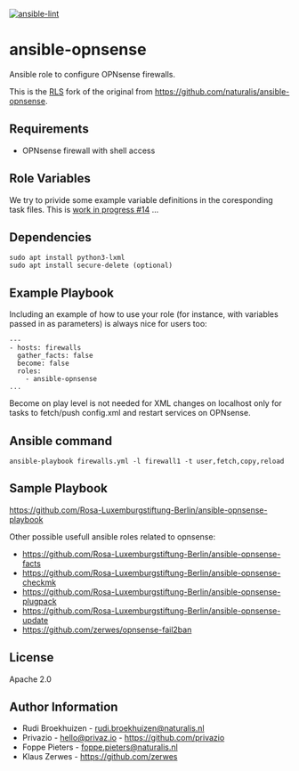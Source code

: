 [![ansible-lint](https://github.com/Rosa-Luxemburgstiftung-Berlin/ansible-opnsense/actions/workflows/lint.yml/badge.svg?branch=linted)](https://github.com/Rosa-Luxemburgstiftung-Berlin/ansible-opnsense/actions/workflows/lint.yml)

ansible-opnsense
=========

Ansible role to configure OPNsense firewalls.

This is the [RLS](https://github.com/Rosa-Luxemburgstiftung-Berlin) fork of the original from https://github.com/naturalis/ansible-opnsense.

Requirements
------------

* OPNsense firewall with shell access

Role Variables
--------------

We try to privide some example variable definitions in the coresponding task files.
This is [work in progress #14](https://github.com/Rosa-Luxemburgstiftung-Berlin/ansible-opnsense/issues/14) ...


Dependencies
------------

    sudo apt install python3-lxml
    sudo apt install secure-delete (optional)
    
Example Playbook
----------------

Including an example of how to use your role (for instance, with variables passed in as parameters) is always nice for users too:

    ---
    - hosts: firewalls
      gather_facts: false
      become: false
      roles:
        - ansible-opnsense
    ...

Become on play level is not needed for XML changes on localhost only for tasks to fetch/push config.xml and restart services on OPNsense.

Ansible command
---------------
    ansible-playbook firewalls.yml -l firewall1 -t user,fetch,copy,reload


Sample Playbook
---------------

https://github.com/Rosa-Luxemburgstiftung-Berlin/ansible-opnsense-playbook

Other possible usefull ansible roles related to opnsense:

  * https://github.com/Rosa-Luxemburgstiftung-Berlin/ansible-opnsense-facts
  * https://github.com/Rosa-Luxemburgstiftung-Berlin/ansible-opnsense-checkmk
  * https://github.com/Rosa-Luxemburgstiftung-Berlin/ansible-opnsense-plugpack
  * https://github.com/Rosa-Luxemburgstiftung-Berlin/ansible-opnsense-update
  * https://github.com/zerwes/opnsense-fail2ban


License
-------

Apache 2.0

Author Information
------------------

- Rudi Broekhuizen - rudi.broekhuizen@naturalis.nl
- Privazio - hello@privaz.io - https://github.com/privazio
- Foppe Pieters - foppe.pieters@naturalis.nl
- Klaus Zerwes - https://github.com/zerwes

